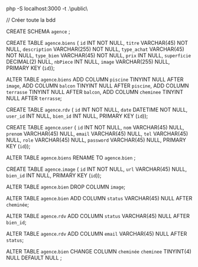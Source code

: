 php -S localhost:3000 -t .\public\

// Créer toute la bdd

CREATE SCHEMA `agence` ;

CREATE TABLE `agence`.`biens` (
`id` INT NOT NULL,
`titre` VARCHAR(45) NOT NULL,
`description` VARCHAR(255) NOT NULL,
`type_achat` VARCHAR(45) NOT NULL,
`type_bien` VARCHAR(45) NOT NULL,
`prix` INT NULL,
`superficie` DECIMAL(2) NULL,
`nbPiece` INT NULL,
`image` VARCHAR(255) NULL,
PRIMARY KEY (`id`));

ALTER TABLE `agence`.`biens` 
ADD COLUMN `piscine` TINYINT NULL AFTER `image`,
ADD COLUMN `balcon` TINYINT NULL AFTER `piscine`,
ADD COLUMN `terrasse` TINYINT NULL AFTER `balcon`,
ADD COLUMN `cheminee` TINYINT NULL AFTER `terrasse`;

CREATE TABLE `agence`.`rdv` (
`id` INT NOT NULL,
`date` DATETIME NOT NULL,
`user_id` INT NULL,
`bien_id` INT NULL,
PRIMARY KEY (`id`));

CREATE TABLE `agence`.`user` (
`id` INT NOT NULL,
`nom` VARCHAR(45) NULL,
`prenom` VARCHAR(45) NULL,
`email` VARCHAR(45) NULL,
`tel` VARCHAR(45) NULL,
`role` VARCHAR(45) NULL,
`password` VARCHAR(45) NULL,
PRIMARY KEY (`id`));

ALTER TABLE `agence`.`biens` 
RENAME TO  `agence`.`bien` ;

CREATE TABLE `agence`.`image` (
`id` INT NOT NULL,
`url` VARCHAR(45) NULL,
`bien_id` INT NULL,
PRIMARY KEY (`id`));

ALTER TABLE `agence`.`bien` 
DROP COLUMN `image`;

ALTER TABLE `agence`.`bien` 
ADD COLUMN `status` VARCHAR(45) NULL AFTER `cheminée`;

ALTER TABLE `agence`.`rdv` 
ADD COLUMN `status` VARCHAR(45) NULL AFTER `bien_id`;

ALTER TABLE `agence`.`rdv` 
ADD COLUMN `email` VARCHAR(45) NULL AFTER `status`;

ALTER TABLE `agence`.`bien` 
CHANGE COLUMN `cheminée` `cheminee` TINYINT(4) NULL DEFAULT NULL ;
